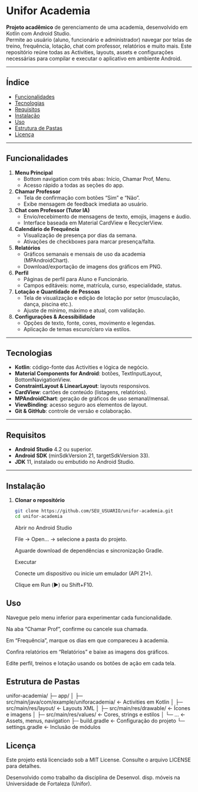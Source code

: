 # Unifor Academia

**Projeto acadêmico** de gerenciamento de uma academia, desenvolvido em Kotlin com Android Studio.  
Permite ao usuário (aluno, funcionário e administrador) navegar por telas de treino, frequência, lotação, chat com professor, relatórios e muito mais. Este repositório reúne todas as Activities, layouts, assets e configurações necessárias para compilar e executar o aplicativo em ambiente Android.

---

## Índice

- [Funcionalidades](#funcionalidades)  
- [Tecnologias](#tecnologias)  
- [Requisitos](#requisitos)  
- [Instalação](#instalação)  
- [Uso](#uso)  
- [Estrutura de Pastas](#estrutura-de-pastas)  
- [Licença](#licença)  

---

## Funcionalidades

1. **Menu Principal**  
   - Bottom navigation com três abas: Início, Chamar Prof, Menu.  
   - Acesso rápido a todas as seções do app.  
2. **Chamar Professor**  
   - Tela de confirmação com botões “Sim” e “Não”.  
   - Exibe mensagem de feedback imediata ao usuário.  
3. **Chat com Professor (Tutor IA)**  
   - Envio/recebimento de mensagens de texto, emojis, imagens e áudio.  
   - Interface baseada em Material CardView e RecyclerView.  
4. **Calendário de Frequência**  
   - Visualização de presença por dias da semana.  
   - Ativações de checkboxes para marcar presença/falta.  
5. **Relatórios**  
   - Gráficos semanais e mensais de uso da academia (MPAndroidChart).  
   - Download/exportação de imagens dos gráficos em PNG.  
6. **Perfil**  
   - Páginas de perfil para Aluno e Funcionário.  
   - Campos editáveis: nome, matrícula, curso, especialidade, status.  
7. **Lotação e Quantidade de Pessoas**  
   - Tela de visualização e edição de lotação por setor (musculação, dança, piscina etc.).  
   - Ajuste de mínimo, máximo e atual, com validação.  
8. **Configurações & Acessibilidade**  
   - Opções de texto, fonte, cores, movimento e legendas.  
   - Aplicação de temas escuro/claro via estilos.  

---

## Tecnologias

- **Kotlin**: código-fonte das Activities e lógica de negócio.  
- **Material Components for Android**: botões, TextInputLayout, BottomNavigationView.  
- **ConstraintLayout & LinearLayout**: layouts responsivos.  
- **CardView**: cartões de conteúdo (listagens, relatórios).  
- **MPAndroidChart**: geração de gráficos de uso semanal/mensal.  
- **ViewBinding**: acesso seguro aos elementos de layout.  
- **Git & GitHub**: controle de versão e colaboração.  

---

## Requisitos

- **Android Studio** 4.2 ou superior.  
- **Android SDK** (minSdkVersion 21, targetSdkVersion 33).  
- **JDK** 11, instalado ou embutido no Android Studio.  

---

## Instalação

1. **Clonar o repositório**  
   ```bash
   git clone https://github.com/SEU_USUARIO/unifor-academia.git
   cd unifor-academia
   ```
   Abrir no Android Studio
      
   File → Open... → selecione a pasta do projeto.
      
   Aguarde download de dependências e sincronização Gradle.
      
   Executar
   
   Conecte um dispositivo ou inicie um emulador (API 21+).
      
   Clique em Run (▶️) ou Shift+F10.

## Uso
   Navegue pelo menu inferior para experimentar cada funcionalidade.
   
   Na aba “Chamar Prof”, confirme ou cancele sua chamada.
   
   Em “Frequência”, marque os dias em que compareceu à academia.
   
   Confira relatórios em “Relatórios” e baixe as imagens dos gráficos.
   
   Edite perfil, treinos e lotação usando os botões de ação em cada tela.

## Estrutura de Pastas
unifor-academia/
├─ app/
│  ├─ src/main/java/com/example/uniforacademia/   ← Activities em Kotlin
│  ├─ src/main/res/layout/                       ← Layouts XML
│  ├─ src/main/res/drawable/                     ← Ícones e imagens
│  ├─ src/main/res/values/                       ← Cores, strings e estilos
│  └─ ...                                        ← Assets, menus, navigation
├─ build.gradle                                  ← Configuração do projeto
└─ settings.gradle                               ← Inclusão de módulos

## Licença
Este projeto está licenciado sob a MIT License. Consulte o arquivo LICENSE para detalhes.

Desenvolvido como trabalho da disciplina de Desenvol. disp. móveis na Universidade de Fortaleza (Unifor).
